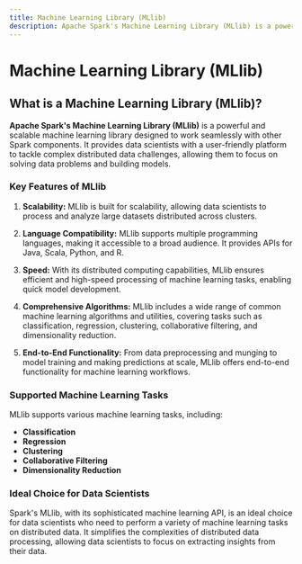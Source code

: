 ```yaml
---
title: Machine Learning Library (MLlib)
description: Apache Spark's Machine Learning Library (MLlib) is a powerful and scalable machine learning library designed to work seamlessly with other Spark components. It provides data scientists with a user-friendly platform to tackle complex distributed data challenges, allowing them to focus on solving data problems and building models.
---
```


# Machine Learning Library (MLlib)

## What is a Machine Learning Library (MLlib)?

**Apache Spark's Machine Learning Library (MLlib)** is a powerful and scalable machine learning library designed to work seamlessly with other Spark components. It provides data scientists with a user-friendly platform to tackle complex distributed data challenges, allowing them to focus on solving data problems and building models.

### Key Features of MLlib

1. **Scalability:** MLlib is built for scalability, allowing data scientists to process and analyze large datasets distributed across clusters.

2. **Language Compatibility:** MLlib supports multiple programming languages, making it accessible to a broad audience. It provides APIs for Java, Scala, Python, and R.

3. **Speed:** With its distributed computing capabilities, MLlib ensures efficient and high-speed processing of machine learning tasks, enabling quick model development.

4. **Comprehensive Algorithms:** MLlib includes a wide range of common machine learning algorithms and utilities, covering tasks such as classification, regression, clustering, collaborative filtering, and dimensionality reduction.

5. **End-to-End Functionality:** From data preprocessing and munging to model training and making predictions at scale, MLlib offers end-to-end functionality for machine learning workflows.

### Supported Machine Learning Tasks

MLlib supports various machine learning tasks, including:

- **Classification**
- **Regression**
- **Clustering**
- **Collaborative Filtering**
- **Dimensionality Reduction**

### Ideal Choice for Data Scientists

Spark's MLlib, with its sophisticated machine learning API, is an ideal choice for data scientists who need to perform a variety of machine learning tasks on distributed data. It simplifies the complexities of distributed data processing, allowing data scientists to focus on extracting insights from their data.
